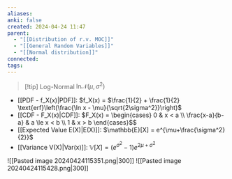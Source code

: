 ```yaml
---
aliases: 
anki: false
created: 2024-04-24 11:47
parent:
  - "[[Distribution of r.v. MOC]]"
  - "[[General Random Variables]]"
  - "[[Normal distribution]]"
connected: 
tags: 
---
```



 > [!tip] Log-Normal $\text{ln}\mathcal{N}(\mu, \sigma^2)$
- [[PDF - f_X(x)|PDF]]: $f_X(x) = $\frac{1}{2} + \frac{1}{2} \text{erf}\left(\frac{\ln x - \mu}{\sqrt{2\sigma^2}}\right)$
- [[CDF - F_X(x)|CDF]]: $F_X(x) = \begin{cases} 0 & x < a \\ \frac{x-a}{b-a} & a \le x < b \\ 1 & x > b \end{cases}$$
- [[Expected Value E(X)|E(X)]]: $\mathbb{E}[X] = e^{\mu+\frac{\sigma^2}{2}}$
- [[Variance V(X)|Var(x)]]: $\mathbb{V}[X] = (e^{\sigma^2} - 1)e^{2\mu+\sigma^2}$

![[Pasted image 20240424115351.png|300]]
![[Pasted image 20240424115428.png|300]]